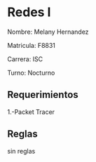# Redes I
Nombre: Melany Hernandez

Matricula: F8831

Carrera: ISC

Turno: Nocturno

## Requerimientos
1.-Packet Tracer

## Reglas
sin reglas
